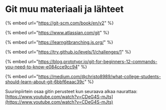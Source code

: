 # Git muu materiaali ja lähteet

{% embed url="https://git-scm.com/book/en/v2" %}

{% embed url="https://www.atlassian.com/git" %}

{% embed url="https://learngitbranching.js.org/" %}

{% embed url="https://try.github.io/levels/1/challenges/1" %}

{% embed url="https://blog.prototypr.io/git-for-beginners-12-commands-you-need-to-know-e084cce9cc94" %}

{% embed url="https://medium.com/@christo8989/what-college-students-should-learn-about-git-6bbf6eaac39c" %}

Suurinpiirtein osaa gitin perusteet kun seuraava alkaa naurattaa: [https://www.youtube.com/watch?v=CDeG4S-mJts](https://www.youtube.com/watch?v=CDeG4S-mJts)



